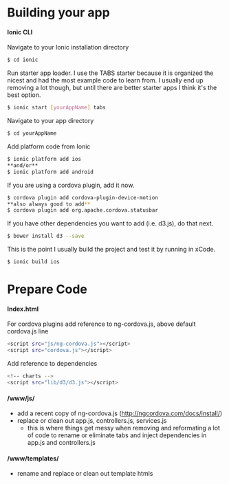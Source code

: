# Building your app
#### Ionic CLI

Navigate to your Ionic installation directory

```sh
$ cd ionic
```

Run starter app loader. I use the TABS starter because it is organized the nicest and had the most example code to learn from. I usually end up removing a lot though, but until there are better starter apps I think it's the best option.

```sh
$ ionic start [yourAppName] tabs
```

Navigate to your app directory

```sh
$ cd yourAppName
```

Add platform code from Ionic

```sh
$ ionic platform add ios
**and/or**
$ ionic platform add android
```

If you are using a cordova plugin, add it now.

```sh
$ cordova plugin add cordova-plugin-device-motion
**also always good to add**
$ cordova plugin add org.apache.cordova.statusbar
```

If you have other dependencies you want to add (i.e. d3.js), do that next. 

```sh
$ bower install d3 --save
```

This is the point I usually build the project and test it by running in xCode.

```sh
$ ionic build ios
```
# Prepare Code
#### Index.html

For cordova plugins add reference to ng-cordova.js, above default cordova.js line

```sh
<script src="js/ng-cordova.js"></script>
<script src="cordova.js"></script>
```

Add reference to dependencies

```sh
<!-- charts -->
<script src="lib/d3/d3.js"></script>
```

#### /www/js/

- add a recent copy of ng-cordova.js (http://ngcordova.com/docs/install/)
- replace or clean out app.js, controllers.js, services.js
    - this is where things get messy when removing and reformating a lot of code to rename or eliminate tabs and inject dependencies in app.js and controllers.js

#### /www/templates/

- rename and replace or clean out template htmls
